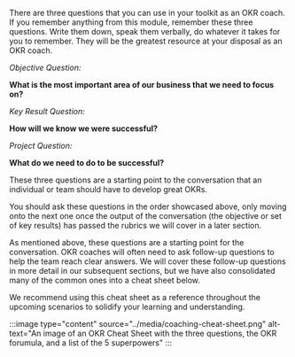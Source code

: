 There are three questions that you can use in your toolkit as an OKR coach.  If you remember anything from this module, remember these three questions.  Write them down, speak them verbally, do whatever it takes for you to remember.  They will be the greatest resource at your disposal as an OKR coach.

*Objective Question:*

**What is the most important area of our business that we need to focus on?**

*Key Result Question:*

**How will we know we were successful?**

*Project Question:*

**What do we need to do to be successful?**

These three questions are a starting point to the conversation that an individual or team should have to develop great OKRs.

You should ask these questions in the order showcased above, only moving onto the next one once the output of the conversation (the objective or set of key results) has passed the rubrics we will cover in a later section.

As mentioned above, these questions are a starting point for the conversation. OKR coaches will often need to ask follow-up questions to help the team reach clear answers. We will cover these follow-up questions in more detail in our subsequent sections, but we have also consolidated many of the common ones into a cheat sheet below.

We recommend using this cheat sheet as a reference throughout the upcoming scenarios to solidify your learning and understanding.

:::image type="content" source="../media/coaching-cheat-sheet.png" alt-text="An image of an OKR Cheat Sheet with the three questions, the OKR forumula, and a list of the 5 superpowers" :::
